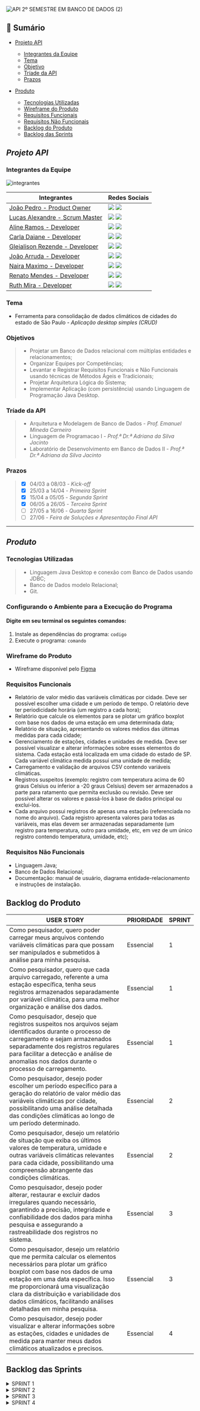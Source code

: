 ![API 2º SEMESTRE EM BANCO DE DADOS (2)](https://github.com/Porygonn/Porygon/assets/111442399/ad146d27-11e7-493d-bc00-03763d2e5f52)

## 📍 Sumário
  * [Projeto API](#projeto-api)
    * [Integrantes da Equipe](#integrantes-da-equipe) 
    * [Tema](#tema)
    * [Objetivo](#objetivos)
    * [Tríade da API](#tríade-da-api)
    * [Prazos](#prazos)
   
  * [Produto](#produto)
    * [Tecnologias Utilizadas](#tecnologias-utilizadas)
    * [Wireframe do Produto](#wireframe-do-produto)
    * [Requisitos Funcionais](#requisitos-funcionais)
    * [Requisitos Não Funcionais](#requisitos-não-funcionais)
    * [Backlog do Produto](#backlog-do-produto)
    * [Backlog das Sprints](#backlog-das-sprints)
      
##
## *Projeto API*

### Integrantes da Equipe

![integrantes](https://github.com/Porygonn/Porygon/assets/142633184/284ba78e-98cd-4dbf-83a2-e024f7e90570)

|Integrantes|Redes Sociais|
|-------|--------|
|[João Pedro - Product Owner](https://github.com/BispoJPM)| <a href="https://www.linkedin.com/in/jo%C3%A3o-pedro-marcondes-563369181/" target="_blank"><img src="https://img.shields.io/badge/-LinkedIn-%230077B5?style=for-the-badge&logo=linkedin&logoColor=white" target="_blank"></a> <a href="https://github.com/BispoJPM" target="_blank"><img src="https://img.shields.io/badge/github-%23121011.svg?style=for-the-badge&logo=github&logoColor=white"></a> |
|[Lucas Alexandre - Scrum Master](https://github.com/lucasalex1203)| <a href="https://www.linkedin.com/in/lucas-alexandre-129339292/" target="_blank"><img src="https://img.shields.io/badge/-LinkedIn-%230077B5?style=for-the-badge&logo=linkedin&logoColor=white" target="_blank"></a> <a href="https://github.com/lucasalex1203" target="_blank"><img src="https://img.shields.io/badge/github-%23121011.svg?style=for-the-badge&logo=github&logoColor=white"></a> |
|[Aline Ramos - Developer](https://github.com/allineramos)| <a href="https://www.linkedin.com/in/aline-ramos-3186b130" target="_blank"><img src="https://img.shields.io/badge/-LinkedIn-%230077B5?style=for-the-badge&logo=linkedin&logoColor=white" target="_blank"></a> <a href="https://github.com/allineramos" target="_blank"><img src="https://img.shields.io/badge/github-%23121011.svg?style=for-the-badge&logo=github&logoColor=white"></a> |
|[Carla Daiane - Developer](https://github.com/carladaiane) | <a href="https://www.linkedin.com/in/carla-daiane/" target="_blank"><img src="https://img.shields.io/badge/-LinkedIn-%230077B5?style=for-the-badge&logo=linkedin&logoColor=white" target="_blank"></a> <a href="https://github.com/carladaiane" target="_blank"><img src="https://img.shields.io/badge/github-%23121011.svg?style=for-the-badge&logo=github&logoColor=white"></a> |
|[Gleialison Rezende - Developer](https://github.com/Gleialison) | <a href="https://www.linkedin.com/in/gleialison-rezende-835453b0?utm_source=share&utm_campaign=share_via&utm_content=profile&utm_medium=android_app" target="_blank"><img src="https://img.shields.io/badge/-LinkedIn-%230077B5?style=for-the-badge&logo=linkedin&logoColor=white" target="_blank"></a> <a href="https://github.com/Gleialison" target="_blank"><img src="https://img.shields.io/badge/github-%23121011.svg?style=for-the-badge&logo=github&logoColor=white"></a> |
|[João Arruda - Developer](https://github.com/joaoarruda-dev)| <a href="https://www.linkedin.com/in/joaoarruda0/" target="_blank"><img src="https://img.shields.io/badge/-LinkedIn-%230077B5?style=for-the-badge&logo=linkedin&logoColor=white" target="_blank"></a> <a href="https://github.com/joaoarruda-dev" target="_blank"><img src="https://img.shields.io/badge/github-%23121011.svg?style=for-the-badge&logo=github&logoColor=white"></a> |
|[Naira Maximo - Developer](http://github.com/naira-maximo) | <a href="https://www.linkedin.com/in/naira-maximo/" target="_blank"><img src="https://img.shields.io/badge/-LinkedIn-%230077B5?style=for-the-badge&logo=linkedin&logoColor=white" target="_blank"></a> <a href="http://github.com/naira-maximo" target="_blank"><img src="https://img.shields.io/badge/github-%23121011.svg?style=for-the-badge&logo=github&logoColor=white"></a> |
|[Renato Mendes - Developer](https://github.com/RenatoCMMendes) | <a href="https://www.linkedin.com/in/renato-mendes-61a6481a4" target="_blank"><img src="https://img.shields.io/badge/-LinkedIn-%230077B5?style=for-the-badge&logo=linkedin&logoColor=white" target="_blank"></a> <a href="https://github.com/RenatoCMMendes" target="_blank"><img src="https://img.shields.io/badge/github-%23121011.svg?style=for-the-badge&logo=github&logoColor=white"></a> |
|[Ruth Mira - Developer](https://github.com/RuthMira) | <a href="https://www.linkedin.com/in/ruth-mira/?originalSubdomain=br" target="_blank"><img src="https://img.shields.io/badge/-LinkedIn-%230077B5?style=for-the-badge&logo=linkedin&logoColor=white" target="_blank"></a> <a href="https://github.com/RuthMira" target="_blank"><img src="https://img.shields.io/badge/github-%23121011.svg?style=for-the-badge&logo=github&logoColor=white"></a> |


### Tema 
* Ferramenta para consolidação de dados climáticos de cidades do estado de São Paulo - *Aplicação desktop simples (CRUD)*

### Objetivos
> * Projetar um Banco de Dados relacional com múltiplas entidades e relacionamentos;
> * Organizar Equipes por Competências; 
> * Levantar e Registrar Requisitos Funcionais e Não Funcionais usando técnicas de Métodos Ágeis e Tradicionais;
> * Projetar Arquitetura Lógica do Sistema; 
> * Implementar Aplicação (com persistência) usando Linguagem de Programação Java Desktop.

### Tríade da API
> * Arquitetura e Modelagem de Banco de Dados - *Prof. Emanuel Mineda Carneiro*
> * Linguagem de Programacao I - *Prof.ª Dr.ª Adriana da Silva Jacinto*
> * Laboratório de Desenvolvimento em Banco de Dados II - *Prof.ª Dr.ª Adriana da Silva Jacinto*

### Prazos
> - [x] 04/03 a 08/03 - *Kick-off*
> - [x] 25/03 a 14/04 - *Primeira Sprint*
> - [x] 15/04 a 05/05 - *Segunda Sprint*
> - [x] 06/05 a 26/05 - *Terceira Sprint*
> - [ ] 27/05 a 16/06 - *Quarta Sprint*
> - [ ] 27/06 - *Feira de Soluções e Apresentação Final API*

*****

## *Produto*

### Tecnologias Utilizadas
> * Linguagem Java Desktop e conexão com Banco de Dados usando JDBC; 
> * Banco de Dados modelo Relacional; 
> * Git. 

### Configurando o Ambiente para a Execução do Programa
#### Digite em seu terminal os seguintes comandos: 
1. Instale as dependências do programa: `codigo`
2. Execute o programa: `comando`

### Wireframe do Produto
* Wireframe disponível pelo [Figma](https://www.figma.com/file/7tuVnognL5sdME1aNw3eR1/Wireframe-API-Porygon?type=design&node-id=2%3A12&mode=dev&t=AG5uHkxFS7bhoFhO-1)

### Requisitos Funcionais
* Relatório de valor médio das variáveis climáticas por cidade. Deve ser possível escolher uma cidade e um período de tempo. O relatório deve ter periodicidade horária (um registro a cada hora); 
* Relatório que calcule os elementos para se plotar um gráfico boxplot com base nos dados de uma estação em uma determinada data;
* Relatório de situação, apresentando os valores médios das últimas medidas para cada cidade;
* Gerenciamento de estações, cidades e unidades de medida. Deve ser possível visualizar e alterar informações sobre esses elementos do sistema. Cada estação está localizada em uma cidade do estado de SP. Cada variável climática medida possui uma unidade de medida;
* Carregamento e validação de arquivos CSV contendo variáveis climáticas.
* Registros suspeitos (exemplo: registro com temperatura acima de 60 graus Celsius ou inferior a -20 graus Celsius) devem ser armazenados a parte para ratamento que permita exclusão ou revisão. Deve ser possível alterar os valores e passá-los à base de dados principal ou excluí-los. 
* Cada arquivo possui registros de apenas uma estação (referenciada no nome do arquivo). Cada registro apresenta valores para todas as variáveis, mas elas devem ser armazenadas separadamente (um registro para temperatura, outro para umidade, etc, em vez de um  único registro contendo temperatura, umidade, etc); 

### Requisitos Não Funcionais
* Linguagem Java; 
* Banco de Dados Relacional;
* Documentação: manual de usuário, diagrama entidade-relacionamento e instruções de 
instalação. 


## Backlog do Produto

  | USER STORY | PRIORIDADE | SPRINT |
  |------------|------------|--------|
  | Como pesquisador, quero poder carregar meus arquivos contendo variáveis climáticas para que possam ser manipulados e submetidos à análise para minha pesquisa.  |Essencial|1|
  | Como pesquisador, quero que cada arquivo carregado, referente a uma estação específica, tenha seus registros armazenados separadamente por variável climática, para uma melhor organização e análise dos dados.  |Essencial|1|
  | Como pesquisador, desejo que registros suspeitos nos arquivos sejam identificados durante o processo de carregamento e sejam armazenados separadamente dos registros regulares para facilitar a detecção e análise de anomalias nos dados durante o processo de carregamento.  |Essencial|1|
  | Como pesquisador, desejo poder escolher um período específico para a geração do relatório de valor médio das variáveis climáticas por cidade, possibilitando uma análise detalhada das condições climáticas ao longo de um período determinado.  |Essencial|2|
  | Como pesquisador, desejo um relatório de situação que exiba os últimos valores de temperatura, umidade e outras variáveis climáticas relevantes para cada cidade, possibilitando uma compreensão abrangente das condições climáticas. |Essencial|2|
  | Como pesquisador, desejo poder alterar, restaurar e excluir dados irregulares quando necessário, garantindo a precisão, integridade e confiabilidade dos dados para minha pesquisa e assegurando a rastreabilidade dos registros no sistema.|Essencial|3|
  |Como pesquisador, desejo um relatório que me permita calcular os elementos necessários para plotar um gráfico boxplot com base nos dados de uma estação em uma data específica. Isso me proporcionará uma visualização clara da distribuição e variabilidade dos dados climáticos, facilitando análises detalhadas em minha pesquisa.|Essencial|3|   
  |Como pesquisador, desejo poder visualizar e alterar informações sobre as estações, cidades e unidades de medida para manter meus dados climáticos atualizados e precisos.|Essencial|4|


## Backlog das Sprints

<details>
<summary> SPRINT 1 </summary>


* Criação de interface para utilização do pesquisador;
* Carregamento de arquivos CSV;
* Organização de dados por estação climática e tipo de registro (automático ou manual);
* Separação de dados por variáveis climáticas;
* Criação de input para receber do pesquisador as temperaturas máxima e mínima consideradas válidas;
* Verificação de dados e identificação de registros suspeitos;
* Validação de registros que se enquadram na temperatura esperada;
* Separação de registros considerados suspeitos;

![Porygon](https://github.com/Porygonn/Porygon/assets/111442399/0f90ad58-3cdf-4cdc-bf8f-a5ce625386cf)

 </details>

<details>
<summary> SPRINT 2 </summary>

* Criação de uma interface para cadastramento das variáveis climáticas
* Integração com a fonte de dados climáticos
* Definição dos campos do relatório climático
* Formatação dos dados de resposta
* Implementação da lógica de coleta de dados climáticos
* Criação das Label de cabeçalho
* Gerar CSV como relatório
* Geração do Relatório de valor médio
* Componente de data ( Início e Fim)
* Criação das TextFields para cada variável climática
* Implementação do Banco ao Código

 </details>
 
 <details>
<summary> SPRINT 3 </summary>

* Criando Tabelas no banco de dados
* Salvar os dados do Nome do arquivo na tabela () - Salvar nome, estação e cidade.
* Ler conteudo do arquivo CSV e salvar na tabela ()
* Apresnetar dados na tela FXML - Dados Suspeitos e dados apurados.
* Gerar relatorio de cidade com base nos dados da tabela ()
* Gerar relatorio de periocidade com base nos dados da tabela ()
* Criar o método excluir, onde deletará permanentemente o registro suspeito;
* Criar um aviso "pop-up" dizendo que a ação será permanente e irreversível.
* Caso o registro se mostre coeso, manda-lo para a lista de registro "normais";
* Criar uma verificação da data e do horário para voltar o registro para o local correto na lista acima.
* Não terá parâmetro para o pesquisador se basear, "o método matemático não importa para o sistema";
* Alterar somente o dado "irregular";
*  Criar uma verificação da data e do horário para voltar o registro para o local correto na lista.


 </details>
 
  <details>
<summary> SPRINT 4 </summary>

 </details>
  
